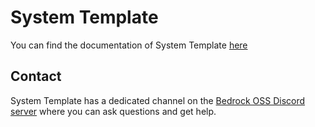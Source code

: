 # System Template

You can find the documentation of System Template [here](https://system-template-docs.readthedocs.io/en/3.4.0/)

## Contact

System Template has a dedicated channel on the [Bedrock OSS Discord server](https://discord.gg/Bqgzp8es2n) where you can ask questions and get help.
